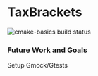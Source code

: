 # TaxBrackets
![cmake-basics build status](https://api.travis-ci.org/SRombauts/cmake-basics.png "cmake-basics build status")

### Future Work and Goals
Setup Gmock/Gtests

